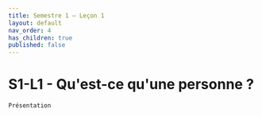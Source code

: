 ```yaml
---
title: Semestre 1 – Leçon 1
layout: default
nav_order: 4
has_children: true
published: false
---
```

# S1-L1 - Qu'est-ce qu'une personne ? 

```Présentation```